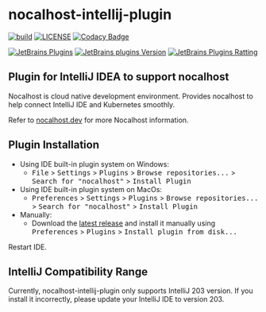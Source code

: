 # nocalhost-intellij-plugin

[![build](https://github.com/nocalhost/nocalhost-intellij-plugin/actions/workflows/build.yml/badge.svg?branch=main)](https://github.com/nocalhost/nocalhost-intellij-plugin/actions/workflows/build.yml)
[![LICENSE](https://img.shields.io/github/license/nocalhost/nocalhost-intellij-plugin)](https://github.com/nocalhost/nocalhost-intellij-plugin/blob/main/LICENSE)
[![Codacy Badge](https://app.codacy.com/project/badge/Grade/9ab91534d4c6456e82c018f5ebaa1864)](https://www.codacy.com/gh/nocalhost/nocalhost-intellij-plugin/dashboard?utm_source=github.com&amp;utm_medium=referral&amp;utm_content=nocalhost/nocalhost-intellij-plugin&amp;utm_campaign=Badge_Grade)

[![JetBrains Plugins](https://img.shields.io/jetbrains/plugin/v/16058)](https://plugins.jetbrains.com/plugin/16058-nocalhost)
[![JetBrains plugins Version](https://img.shields.io/jetbrains/plugin/d/16058)](https://plugins.jetbrains.com/plugin/16058-nocalhost/versions/)
[![JetBrains Plugins Ratting](https://img.shields.io/jetbrains/plugin/r/rating/16058)](https://plugins.jetbrains.com/plugin/16058-nocalhost/reviews)

## Plugin for IntelliJ IDEA to support nocalhost

Nocalhost is cloud native development environment. Provides nocalhost to help connect IntelliJ IDE and Kubernetes smoothly.

Refer to <a href="https://nocalhost.dev/">nocalhost.dev</a> for more Nocalhost information.

## Plugin Installation
- Using IDE built-in plugin system on Windows:
  - <kbd>File</kbd> > <kbd>Settings</kbd> > <kbd>Plugins</kbd> > <kbd>Browse repositories...</kbd> > <kbd>Search for "nocalhost"</kbd> > <kbd>Install Plugin</kbd>
- Using IDE built-in plugin system on MacOs:
  - <kbd>Preferences</kbd> > <kbd>Settings</kbd> > <kbd>Plugins</kbd> > <kbd>Browse repositories...</kbd> > <kbd>Search for "nocalhost"</kbd> > <kbd>Install Plugin</kbd>
- Manually:
  - Download the [latest release](https://github.com/nocalhost/nocalhost-intellij-plugin/releases/latest) and install it manually using <kbd>Preferences</kbd> > <kbd>Plugins</kbd> > <kbd>Install plugin from disk...</kbd>

Restart IDE.

## IntelliJ Compatibility Range
Currently, nocalhost-intellij-plugin only supports IntelliJ 203 version. If you install it incorrectly, please update your IntelliJ IDE to version 203.
